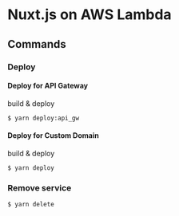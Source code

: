 # Nuxt.js on AWS Lambda

## Commands

### Deploy

#### Deploy for API Gateway

build & deploy

```
$ yarn deploy:api_gw
```

#### Deploy for Custom Domain

build & deploy

```
$ yarn deploy
```

### Remove service 

```
$ yarn delete
```
